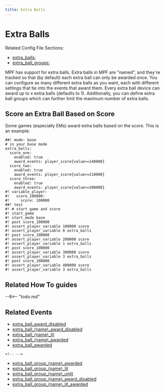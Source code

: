 ```yaml
---
title: Extra Balls
---
```


# Extra Balls


Related Config File Sections:

* [extra_balls:](../config/extra_balls.md)
* [extra_ball_groups:](../config/extra_ball_groups.md)

MPF has support for extra balls. Extra balls in MPF are "named", and
they're tracked so that (by default) each extra ball can only be
awarded once. You can configure as many different extra balls as you
want, each with different settings that tie into the events that award
them. Every extra ball device can award up to x extra balls (defaults to
1). Additionally, you can define extra ball groups which can further
limit the maximum number of extra balls.

## Score an Extra Ball Based on Score

Some games (especially EMs) award extra balls based on the score. This
is an example:

``` mpf-config
##! mode: base
# in your base mode
extra_balls:
  score_one:
    enabled: true
    award_events: player_score{value>=140000}
  score_two:
    enabled: true
    award_events: player_score{value>=210000}
  score_three:
    enabled: true
    award_events: player_score{value>=300000}
#! variable_player:
#!   score_100000:
#!     score: 100000
##! test
#! # start game and score
#! start_game
#! start_mode base
#! post score_100000
#! assert_player_variable 100000 score
#! assert_player_variable 0 extra_balls
#! post score_100000
#! assert_player_variable 200000 score
#! assert_player_variable 1 extra_balls
#! post score_100000
#! assert_player_variable 300000 score
#! assert_player_variable 3 extra_balls
#! post score_100000
#! assert_player_variable 400000 score
#! assert_player_variable 3 extra_balls
```

## Related How To guides

--8<-- "todo.md"

## Related Events

* [extra_ball_award_disabled](../events/extra_ball_award_disabled.md)
* [extra_ball_(name)_award_disabled](../events/extra_ball_extra_ball_award_disabled.md)
* [extra_ball_(name)_lit](../events/extra_ball_extra_ball_lit.md)
* [extra_ball_(name)_awarded](../events/extra_ball_extra_ball_awarded.md)
* [extra_ball_awarded](../events/extra_ball_awarded.md)

```{=html}
<!-- -->
```
* [extra_ball_group_(name)_awarded](../events/extra_ball_group_extra_ball_group_awarded.md)
* [extra_ball_group_(name)_lit](../events/extra_ball_group_extra_ball_group_lit.md)
* [extra_ball_group_(name)_unlit](../events/extra_ball_group_extra_ball_group_unlit.md)
* [extra_ball_group_(name)_award_disabled](../events/extra_ball_group_extra_ball_group_award_disabled.md)
* [extra_ball_group_(name)_lit_awarded](../events/extra_ball_group_extra_ball_group_lit_awarded.md)
